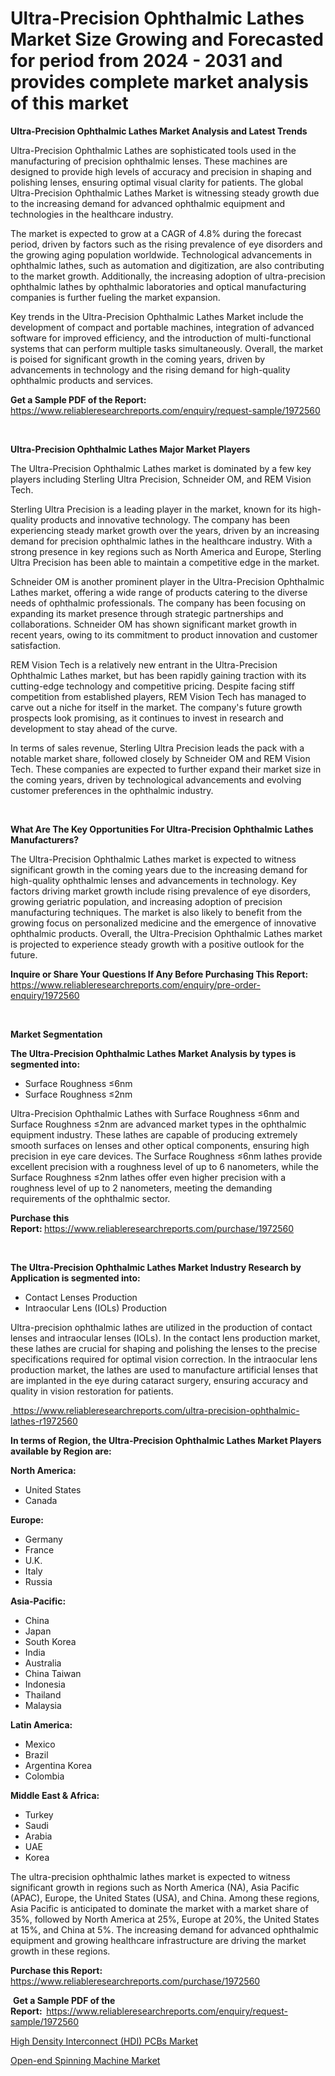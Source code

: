 <p><h1>Ultra-Precision Ophthalmic Lathes Market Size Growing and Forecasted for period from 2024 - 2031 and provides complete market analysis of this market</h1></p><p><strong>Ultra-Precision Ophthalmic Lathes Market Analysis and Latest Trends</strong></p>
<p><p>Ultra-Precision Ophthalmic Lathes are sophisticated tools used in the manufacturing of precision ophthalmic lenses. These machines are designed to provide high levels of accuracy and precision in shaping and polishing lenses, ensuring optimal visual clarity for patients. The global Ultra-Precision Ophthalmic Lathes Market is witnessing steady growth due to the increasing demand for advanced ophthalmic equipment and technologies in the healthcare industry.</p><p>The market is expected to grow at a CAGR of 4.8% during the forecast period, driven by factors such as the rising prevalence of eye disorders and the growing aging population worldwide. Technological advancements in ophthalmic lathes, such as automation and digitization, are also contributing to the market growth. Additionally, the increasing adoption of ultra-precision ophthalmic lathes by ophthalmic laboratories and optical manufacturing companies is further fueling the market expansion.</p><p>Key trends in the Ultra-Precision Ophthalmic Lathes Market include the development of compact and portable machines, integration of advanced software for improved efficiency, and the introduction of multi-functional systems that can perform multiple tasks simultaneously. Overall, the market is poised for significant growth in the coming years, driven by advancements in technology and the rising demand for high-quality ophthalmic products and services.</p></p>
<p><strong>Get a Sample PDF of the Report:&nbsp;</strong> <a href="https://www.reliableresearchreports.com/enquiry/request-sample/1972560">https://www.reliableresearchreports.com/enquiry/request-sample/1972560</a></p>
<p>&nbsp;</p>
<p><strong>Ultra-Precision Ophthalmic Lathes Major Market Players</strong></p>
<p><p>The Ultra-Precision Ophthalmic Lathes market is dominated by a few key players including Sterling Ultra Precision, Schneider OM, and REM Vision Tech. </p><p>Sterling Ultra Precision is a leading player in the market, known for its high-quality products and innovative technology. The company has been experiencing steady market growth over the years, driven by an increasing demand for precision ophthalmic lathes in the healthcare industry. With a strong presence in key regions such as North America and Europe, Sterling Ultra Precision has been able to maintain a competitive edge in the market.</p><p>Schneider OM is another prominent player in the Ultra-Precision Ophthalmic Lathes market, offering a wide range of products catering to the diverse needs of ophthalmic professionals. The company has been focusing on expanding its market presence through strategic partnerships and collaborations. Schneider OM has shown significant market growth in recent years, owing to its commitment to product innovation and customer satisfaction.</p><p>REM Vision Tech is a relatively new entrant in the Ultra-Precision Ophthalmic Lathes market, but has been rapidly gaining traction with its cutting-edge technology and competitive pricing. Despite facing stiff competition from established players, REM Vision Tech has managed to carve out a niche for itself in the market. The company's future growth prospects look promising, as it continues to invest in research and development to stay ahead of the curve.</p><p>In terms of sales revenue, Sterling Ultra Precision leads the pack with a notable market share, followed closely by Schneider OM and REM Vision Tech. These companies are expected to further expand their market size in the coming years, driven by technological advancements and evolving customer preferences in the ophthalmic industry.</p></p>
<p>&nbsp;</p>
<p><strong>What Are The Key Opportunities For Ultra-Precision Ophthalmic Lathes Manufacturers?</strong></p>
<p><p>The Ultra-Precision Ophthalmic Lathes market is expected to witness significant growth in the coming years due to the increasing demand for high-quality ophthalmic lenses and advancements in technology. Key factors driving market growth include rising prevalence of eye disorders, growing geriatric population, and increasing adoption of precision manufacturing techniques. The market is also likely to benefit from the growing focus on personalized medicine and the emergence of innovative ophthalmic products. Overall, the Ultra-Precision Ophthalmic Lathes market is projected to experience steady growth with a positive outlook for the future.</p></p>
<p><strong>Inquire or Share Your Questions If Any Before Purchasing This Report:</strong> <a href="https://www.reliableresearchreports.com/enquiry/pre-order-enquiry/1972560">https://www.reliableresearchreports.com/enquiry/pre-order-enquiry/1972560</a></p>
<p>&nbsp;</p>
<p><strong>Market Segmentation</strong></p>
<p><strong>The Ultra-Precision Ophthalmic Lathes Market Analysis by types is segmented into:</strong></p>
<p><ul><li>Surface Roughness ≤6nm</li><li>Surface Roughness ≤2nm</li></ul></p>
<p><p>Ultra-Precision Ophthalmic Lathes with Surface Roughness ≤6nm and Surface Roughness ≤2nm are advanced market types in the ophthalmic equipment industry. These lathes are capable of producing extremely smooth surfaces on lenses and other optical components, ensuring high precision in eye care devices. The Surface Roughness ≤6nm lathes provide excellent precision with a roughness level of up to 6 nanometers, while the Surface Roughness ≤2nm lathes offer even higher precision with a roughness level of up to 2 nanometers, meeting the demanding requirements of the ophthalmic sector.</p></p>
<p><strong>Purchase this Report:&nbsp;</strong><a href="https://www.reliableresearchreports.com/purchase/1972560">https://www.reliableresearchreports.com/purchase/1972560</a></p>
<p>&nbsp;</p>
<p><strong>The Ultra-Precision Ophthalmic Lathes Market Industry Research by Application is segmented into:</strong></p>
<p><ul><li>Contact Lenses Production</li><li>Intraocular Lens (IOLs) Production</li></ul></p>
<p><p>Ultra-precision ophthalmic lathes are utilized in the production of contact lenses and intraocular lenses (IOLs). In the contact lens production market, these lathes are crucial for shaping and polishing the lenses to the precise specifications required for optimal vision correction. In the intraocular lens production market, the lathes are used to manufacture artificial lenses that are implanted in the eye during cataract surgery, ensuring accuracy and quality in vision restoration for patients.</p></p>
<p><a href="https://www.reliableresearchreports.com/ultra-precision-ophthalmic-lathes-r1972560">&nbsp;https://www.reliableresearchreports.com/ultra-precision-ophthalmic-lathes-r1972560</a></p>
<p><strong>In terms of Region, the Ultra-Precision Ophthalmic Lathes Market Players available by Region are:</strong></p>
<p>
    <p> <strong> North America: </strong>
        <ul>
            <li>United States</li>
            <li>Canada</li>
        </ul>
        </p> 
    <p> <strong> Europe: </strong>
        <ul>
            <li>Germany</li>
            <li>France</li>
            <li>U.K.</li>
            <li>Italy</li>
            <li>Russia</li>
        </ul>
        </p> 
    <p> <strong> Asia-Pacific: </strong>
        <ul>
            <li>China</li>
            <li>Japan</li>
            <li>South Korea</li>
            <li>India</li>
            <li>Australia</li>
            <li>China Taiwan</li>
            <li>Indonesia</li>
            <li>Thailand</li>
            <li>Malaysia</li>
        </ul>
        </p> 
    <p> <strong> Latin America: </strong>
        <ul>
            <li>Mexico</li>
            <li>Brazil</li>
            <li>Argentina Korea</li>
            <li>Colombia</li>
        </ul>
        </p> 
    <p> <strong> Middle East & Africa: </strong>
        <ul>
            <li>Turkey</li>
            <li>Saudi</li>
            <li>Arabia</li>
            <li>UAE</li>
            <li>Korea</li>
        </ul>
    </p>
    </p>
<p><p>The ultra-precision ophthalmic lathes market is expected to witness significant growth in regions such as North America (NA), Asia Pacific (APAC), Europe, the United States (USA), and China. Among these regions, Asia Pacific is anticipated to dominate the market with a market share of 35%, followed by North America at 25%, Europe at 20%, the United States at 15%, and China at 5%. The increasing demand for advanced ophthalmic equipment and growing healthcare infrastructure are driving the market growth in these regions.</p></p>
<p><strong>Purchase this Report: </strong><a href="https://www.reliableresearchreports.com/purchase/1972560">https://www.reliableresearchreports.com/purchase/1972560</a></p>
<p>&nbsp;<strong>Get a Sample PDF of the Report:&nbsp;&nbsp;</strong><a href="https://www.reliableresearchreports.com/enquiry/request-sample/1972560">https://www.reliableresearchreports.com/enquiry/request-sample/1972560</a></p>
<p><strong></strong></p>
<p><p><a href="https://issuu.com/reportprime-2/docs/high-density-interconnect-hdi-pcbs-market-size-203">High Density Interconnect (HDI) PCBs Market</a></p><p><a href="https://github.com/sofayahoo2023/Market-Research-Report-List-4/blob/main/open-end-spinning-machine-market.md">Open-end Spinning Machine Market</a></p></p>